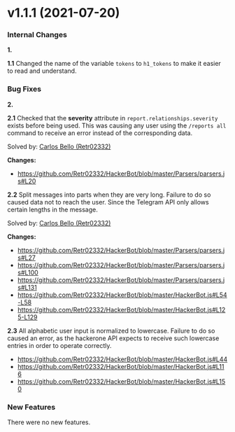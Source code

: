 # v1.1.1 (2021-07-20)

### Internal Changes

**1.**

**1.1** Changed the name of the variable `tokens` to `h1_tokens` to make it easier to read and understand.

### Bug Fixes

**2.**

**2.1** Checked that the **severity** attribute in `report.relationships.severity` exists before being used. This was causing any user using the `/reports all` command to receive an error instead of the corresponding data.

Solved by:  [Carlos Bello (Retr02332)](https://github.com/Retr02332)

**Changes:**
* https://github.com/Retr02332/HackerBot/blob/master/Parsers/parsers.js#L20

**2.2** Split messages into parts when they are very long. Failure to do so caused data not to reach the user. Since the Telegram API only allows certain lengths in the message.

Solved by:  [Carlos Bello (Retr02332)](https://github.com/Retr02332)

**Changes:**
* https://github.com/Retr02332/HackerBot/blob/master/Parsers/parsers.js#L27
* https://github.com/Retr02332/HackerBot/blob/master/Parsers/parsers.js#L100
* https://github.com/Retr02332/HackerBot/blob/master/Parsers/parsers.js#L131
* https://github.com/Retr02332/HackerBot/blob/master/HackerBot.js#L54-L58
* https://github.com/Retr02332/HackerBot/blob/master/HackerBot.js#L125-L129 

**2.3** All alphabetic user input is normalized to lowercase. Failure to do so caused an error, as the hackerone API expects to receive such lowercase entries in order to operate correctly.
* https://github.com/Retr02332/HackerBot/blob/master/HackerBot.js#L44
* https://github.com/Retr02332/HackerBot/blob/master/HackerBot.js#L116
* https://github.com/Retr02332/HackerBot/blob/master/HackerBot.js#L150

### New Features

There were no new features.

